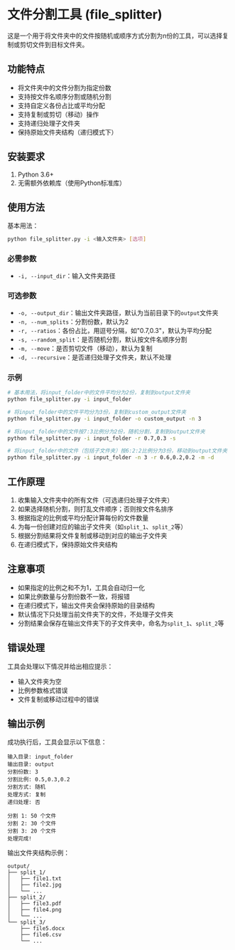 # 文件分割工具 (file_splitter)

这是一个用于将文件夹中的文件按随机或顺序方式分割为n份的工具，可以选择复制或剪切文件到目标文件夹。

## 功能特点

- 将文件夹中的文件分割为指定份数
- 支持按文件名顺序分割或随机分割
- 支持自定义各份占比或平均分配
- 支持复制或剪切（移动）操作
- 支持递归处理子文件夹
- 保持原始文件夹结构（递归模式下）

## 安装要求

1. Python 3.6+
2. 无需额外依赖库（使用Python标准库）

## 使用方法

基本用法：

```bash
python file_splitter.py -i <输入文件夹> [选项]
```

### 必需参数

- `-i, --input_dir`：输入文件夹路径

### 可选参数

- `-o, --output_dir`：输出文件夹路径，默认为当前目录下的`output`文件夹
- `-n, --num_splits`：分割份数，默认为2
- `-r, --ratios`：各份占比，用逗号分隔，如"0.7,0.3"，默认为平均分配
- `-s, --random_split`：是否随机分割，默认按文件名顺序分割
- `-m, --move`：是否剪切文件（移动），默认为复制
- `-d, --recursive`：是否递归处理子文件夹，默认不处理

### 示例

```bash
# 基本用法，将input_folder中的文件平均分为2份，复制到output文件夹
python file_splitter.py -i input_folder

# 将input_folder中的文件平均分为3份，复制到custom_output文件夹
python file_splitter.py -i input_folder -o custom_output -n 3

# 将input_folder中的文件按7:3比例分为2份，随机分割，复制到output文件夹
python file_splitter.py -i input_folder -r 0.7,0.3 -s

# 将input_folder中的文件（包括子文件夹）按6:2:2比例分为3份，移动到output文件夹
python file_splitter.py -i input_folder -n 3 -r 0.6,0.2,0.2 -m -d
```

## 工作原理

1. 收集输入文件夹中的所有文件（可选递归处理子文件夹）
2. 如果选择随机分割，则打乱文件顺序；否则按文件名排序
3. 根据指定的比例或平均分配计算每份的文件数量
4. 为每一份创建对应的输出子文件夹（如`split_1`、`split_2`等）
5. 根据分割结果将文件复制或移动到对应的输出子文件夹
6. 在递归模式下，保持原始文件夹结构

## 注意事项

- 如果指定的比例之和不为1，工具会自动归一化
- 如果比例数量与分割份数不一致，将报错
- 在递归模式下，输出文件夹会保持原始的目录结构
- 默认情况下只处理当前文件夹下的文件，不处理子文件夹
- 分割结果会保存在输出文件夹下的子文件夹中，命名为`split_1`、`split_2`等

## 错误处理

工具会处理以下情况并给出相应提示：

- 输入文件夹为空
- 比例参数格式错误
- 文件复制或移动过程中的错误

## 输出示例

成功执行后，工具会显示以下信息：

```
输入目录: input_folder
输出目录: output
分割份数: 3
分割比例: 0.5,0.3,0.2
分割方式: 随机
处理方式: 复制
递归处理: 否

分割 1: 50 个文件
分割 2: 30 个文件
分割 3: 20 个文件
处理完成!
```

输出文件夹结构示例：

```
output/
├── split_1/
│   ├── file1.txt
│   ├── file2.jpg
│   └── ...
├── split_2/
│   ├── file3.pdf
│   ├── file4.png
│   └── ...
└── split_3/
    ├── file5.docx
    ├── file6.csv
    └── ...
``` 